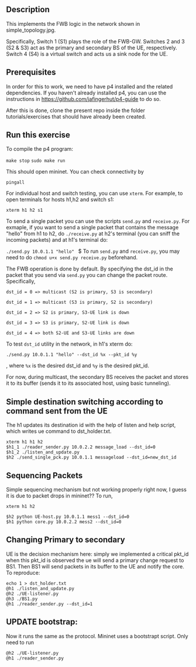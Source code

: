 ## Description

This implements the FWB logic in the network shown in simple_topology.jpg.

Specifically, Switch 1 (S1) plays the role of the FWB-GW. Switches 2 and 3 (S2 & S3) act as the primary and secondary BS of the UE, respectively. Switch 4 (S4) is a virtual switch and acts us a sink node for the UE.

## Prerequisites 

In order for this to work, we need to have p4 installed  and the related dependencies. If you haven't already installed p4, you can use the instructions in https://github.com/jafingerhut/p4-guide to do so.

After this is done, clone the present repo inside the folder tutorials/exercises that should have already been created.

## Run this exercise 
To compile the p4 program:

``` make stop ```
``` sudo make run ```


 This should open mininet. You can check connectivity by 
 
 ```pingall```
 
 For individual host and switch testing, you can use `xterm`. For example, to open terminals for hosts h1,h2 and switch s1: 
 
 ```xterm h1 h2 s1``` 
 
 To send a single packet you can use the scripts `send.py` and `receive.py`. For exmaple, if you want to send a single packet that contains the message "hello" from h1 to h2, do `./receive.py` at h2's terminal (you can sniff the incoming packets) and at h1's terminal do:
 
 ```./send.py 10.0.1.1 "hello" ```
 $
 To run `send.py` and `receive.py`, you may need to do `chmod u+x send.py receive.py` beforehand.
 
The FWB operation is done by default. By specifying the dst_id in the packet that you send via `send.py` you can change the packet route. Specifically,

```dst_id = 0 => multicast (S2 is primary, S3 is secondary)```

```dst_id = 1 => multicast (S3 is primary, S2 is secondary)```

```dst_id = 2 => S2 is primary, S3-UE link is down```

```dst_id = 3 => S3 is primary, S2-UE link is down```

```dst_id = 4 => both S2-UE and S3-UE links are down```

To test `dst_id` utility in the network, in h1's xterm do:

 ```./send.py 10.0.1.1 "hello" --dst_id %x --pkt_id %y```
 
 , where `%x` is the desired dst_id and `%y` is the desired pkt_id.
 
For now, during multicast, the secondary BS receives the packet and stores it to its buffer (sends it to its associated host, using basic tunneling).


## Simple destination switching according to command sent from the UE
The h1 updates its destination id with the help of listen and help script, which writes ue command to dst_holder.txt.
```
xterm h1 h1 h2
$h1_1 ./reader_sender.py 10.0.2.2 message_load --dst_id=0
$h1_2 ./listen_and_update.py
$h2 ./send_single_pck.py 10.0.1.1 messageload --dst_id=new_dst_id
```



## Sequencing Packets
Simple sequencing mechanism but not working properly right now, I guess it is due to packet drops in mininet??
To run,
```
xterm h1 h2

$h2 python UE-host.py 10.0.1.1 mess1 --dst_id=0
$h1 python core.py 10.0.2.2 mess2 --dst_id=0
```




## Changing Primary to secondary
UE is the decision mechanism here: simply we implemented a critical pkt_id when this pkt_id is observed the ue will send a primary change request to BS1. Then BS1 will send packets in its buffer to the UE and notify the core. To reproduce:
```
echo 1 > dst_holder.txt
@h1 ./listen_and_update.py
@h2 ./UE-listener.py
@h3 ./BS1.py
@h1 ./reader_sender.py --dst_id=1
```


## UPDATE bootstrap:
Now it runs the same as the protocol. Mininet uses a bootstrapt script. Only need to run 
```
@h2 ./UE-listener.py
@h1 ./reader_sender.py
```

